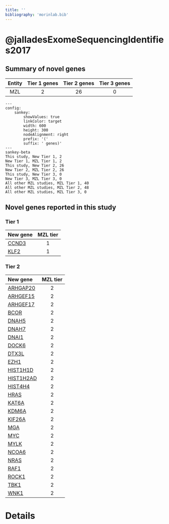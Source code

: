 ```yaml
---
title: ''
bibliography: 'morinlab.bib'
---
```


# @jalladesExomeSequencingIdentifies2017
## Summary of novel genes

|Entity| Tier 1 genes| Tier 2 genes|Tier 3 genes|
|:-:|:-:|:-:|:-:|
|MZL|2|26|0|
```mermaid
---
config:
    sankey:
        showValues: true
        linkColor: target
        width: 600
        height: 300
        nodeAlignment: right
        prefix: '('
        suffix: ' genes)'
---
sankey-beta
This study, New Tier 1, 2
New Tier 1, MZL Tier 1, 2
This study, New Tier 2, 26
New Tier 2, MZL Tier 2, 26
This study, New Tier 3, 0
New Tier 3, MZL Tier 3, 0
All other MZL studies, MZL Tier 1, 40
All other MZL studies, MZL Tier 2, 48
All other MZL studies, MZL Tier 3, 0
```

## Novel genes reported in this study

### Tier 1
|New gene|MZL tier|
|:-|:-:|
|[CCND3](../CCND3)|1 |
|[KLF2](../KLF2)|1 |

### Tier 2
|New gene|MZL tier|
|:-|:-:|
|[ARHGAP20](../ARHGAP20)|2 |
|[ARHGEF15](../ARHGEF15)|2 |
|[ARHGEF17](../ARHGEF17)|2 |
|[BCOR](../BCOR)|2 |
|[DNAH5](../DNAH5)|2 |
|[DNAH7](../DNAH7)|2 |
|[DNAI1](../DNAI1)|2 |
|[DOCK6](../DOCK6)|2 |
|[DTX3L](../DTX3L)|2 |
|[EZH1](../EZH1)|2 |
|[HIST1H1D](../HIST1H1D)|2 |
|[HIST1H2AD](../HIST1H2AD)|2 |
|[HIST4H4](../HIST4H4)|2 |
|[HRAS](../HRAS)|2 |
|[KAT6A](../KAT6A)|2 |
|[KDM6A](../KDM6A)|2 |
|[KIF26A](../KIF26A)|2 |
|[MGA](../MGA)|2 |
|[MYC](../MYC)|2 |
|[MYLK](../MYLK)|2 |
|[NCOA6](../NCOA6)|2 |
|[NRAS](../NRAS)|2 |
|[RAF1](../RAF1)|2 |
|[ROCK1](../ROCK1)|2 |
|[TBK1](../TBK1)|2 |
|[WNK1](../WNK1)|2 |


# Details

